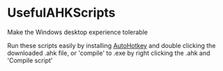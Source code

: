 # UsefulAHKScripts
Make the Windows desktop experience tolerable

Run these scripts easily by installing [AutoHotkey](autohotkey.com) and double clicking the downloaded .ahk file, or 'compile' to .exe by right clicking the .ahk and 'Compile script'
